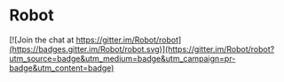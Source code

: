 # Robot

[![Join the chat at https://gitter.im/Robot/robot](https://badges.gitter.im/Robot/robot.svg)](https://gitter.im/Robot/robot?utm_source=badge&utm_medium=badge&utm_campaign=pr-badge&utm_content=badge)

